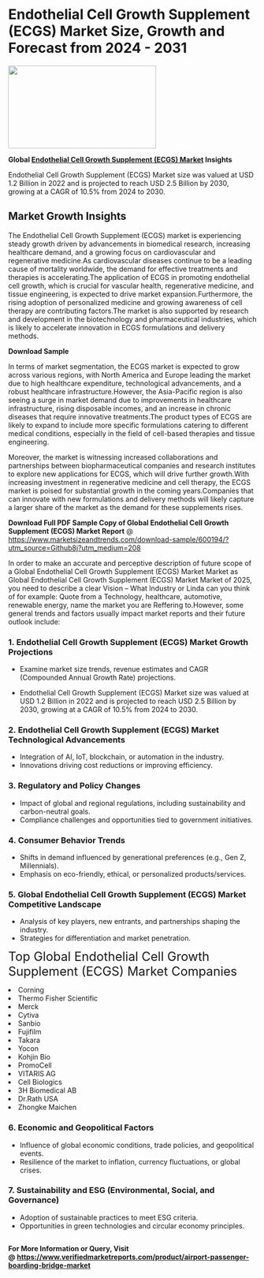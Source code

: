 <H1>Endothelial Cell Growth Supplement (ECGS) Market Size, Growth and Forecast from 2024 - 2031</H1><img class="aligncenter size-medium wp-image-584254" src="https://thirdeyenews.in/wp-content/uploads/2024/09/Global-Market-Research-300x168.jpeg" alt="" width="300" height="168" /><p><strong>Global&nbsp;<a href="https://www.marketsizeandtrends.com/download-sample/600194/?utm_source=Github8j?utm_medium=208">Endothelial Cell Growth Supplement (ECGS) Market</a> Insights</strong></p><p>Endothelial Cell Growth Supplement (ECGS) Market size was valued at USD 1.2 Billion in 2022 and is projected to reach USD 2.5 Billion by 2030, growing at a CAGR of 10.5% from 2024 to 2030.</p><p><h2>Market Growth Insights</h2> <p>The Endothelial Cell Growth Supplement (ECGS) market is experiencing steady growth driven by advancements in biomedical research, increasing healthcare demand, and a growing focus on cardiovascular and regenerative medicine.As cardiovascular diseases continue to be a leading cause of mortality worldwide, the demand for effective treatments and therapies is accelerating.The application of ECGS in promoting endothelial cell growth, which is crucial for vascular health, regenerative medicine, and tissue engineering, is expected to drive market expansion.Furthermore, the rising adoption of personalized medicine and growing awareness of cell therapy are contributing factors.The market is also supported by research and development in the biotechnology and pharmaceutical industries, which is likely to accelerate innovation in ECGS formulations and delivery methods.</p> <p><strong>Download Sample</strong></p> <p>In terms of market segmentation, the ECGS market is expected to grow across various regions, with North America and Europe leading the market due to high healthcare expenditure, technological advancements, and a robust healthcare infrastructure.However, the Asia-Pacific region is also seeing a surge in market demand due to improvements in healthcare infrastructure, rising disposable incomes, and an increase in chronic diseases that require innovative treatments.The product types of ECGS are likely to expand to include more specific formulations catering to different medical conditions, especially in the field of cell-based therapies and tissue engineering.</p> <p>Moreover, the market is witnessing increased collaborations and partnerships between biopharmaceutical companies and research institutes to explore new applications for ECGS, which will drive further growth.With increasing investment in regenerative medicine and cell therapy, the ECGS market is poised for substantial growth in the coming years.Companies that can innovate with new formulations and delivery methods will likely capture a larger share of the market as the demand for these supplements rises.</p> <p><span class=""><strong>Download Full PDF Sample Copy of Global Endothelial Cell Growth Supplement (ECGS) Market Report</strong> @ <a href="https://www.marketsizeandtrends.com/download-sample/600194/?utm_source=Github8j?utm_medium=208" target="_blank">https://www.marketsizeandtrends.com/download-sample/600194/?utm_source=Github8j?utm_medium=208</a></span></p><p>In order to make an accurate and perceptive description of future scope of a Global&nbsp;Endothelial Cell Growth Supplement (ECGS) Market Market as Global&nbsp;Endothelial Cell Growth Supplement (ECGS) Market Market of 2025, you need to describe a clear Vision &ndash; What Industry or Linda can you think of for example: Quote from a Technology, healthcare, automotive, renewable energy, name the market you are Reffering to.However, some general trends and factors usually impact market reports and their future outlook include:</p><h3>1.&nbsp;<strong>Endothelial Cell Growth Supplement (ECGS) Market Growth Projections</strong></h3><ul><li>Examine market size trends, revenue estimates and CAGR (Compounded Annual Growth Rate) projections.</li><li><p>Endothelial Cell Growth Supplement (ECGS) Market size was valued at USD 1.2 Billion in 2022 and is projected to reach USD 2.5 Billion by 2030, growing at a CAGR of 10.5% from 2024 to 2030.</p></li></ul><h3>2.&nbsp;<strong>Endothelial Cell Growth Supplement (ECGS) Market Technological Advancements</strong></h3><ul><li>Integration of AI, IoT, blockchain, or automation in the industry.</li><li>Innovations driving cost reductions or improving efficiency.</li></ul><h3>3.&nbsp;<strong>Regulatory and Policy Changes</strong></h3><ul><li>Impact of global and regional regulations, including sustainability and carbon-neutral goals.</li><li>Compliance challenges and opportunities tied to government initiatives.</li></ul><h3>4.&nbsp;<strong>Consumer Behavior Trends</strong></h3><ul><li>Shifts in demand influenced by generational preferences (e.g., Gen Z, Millennials).</li><li>Emphasis on eco-friendly, ethical, or personalized products/services.</li></ul><h3>5.&nbsp;<strong>Global Endothelial Cell Growth Supplement (ECGS) Market Competitive Landscape</strong></h3><ul><li>Analysis of key players, new entrants, and partnerships shaping the industry.</li><li>Strategies for differentiation and market penetration.</li></ul><p data-pm-slice="1 1 []"><span style="color: inherit; font-family: inherit; font-size: 25px;">Top Global Endothelial Cell Growth Supplement (ECGS) Market Companies</span></p><div class="" data-test-id=""><p><li>Corning</li><li> Thermo Fisher Scientific</li><li> Merck</li><li> Cytiva</li><li> Sanbio</li><li> Fujifilm</li><li> Takara</li><li> Yocon</li><li> Kohjin Bio</li><li> PromoCell</li><li> VITARIS AG</li><li> Cell Biologics</li><li> 3H Biomedical AB</li><li> Dr.Rath USA</li><li> Zhongke Maichen</li></p></div><h3>6.&nbsp;<strong>Economic and Geopolitical Factors</strong></h3><ul><li>Influence of global economic conditions, trade policies, and geopolitical events.</li><li>Resilience of the market to inflation, currency fluctuations, or global crises.</li></ul><h3>7.&nbsp;<strong>Sustainability and ESG (Environmental, Social, and Governance)</strong></h3><ul><li>Adoption of sustainable practices to meet ESG criteria.</li><li>Opportunities in green technologies and circular economy principles.</li></ul><h2><strong style="font-size: 14px;">For More Information or Query, Visit @&nbsp;</strong><a style="background-color: #ffffff; font-size: 14px;" href="https://www.marketsizeandtrends.com/report/endothelial-cell-growth-supplement-ecgs-market/" target="_blank">https://www.verifiedmarketreports.com/product/airport-passenger-boarding-bridge-market</a></h2>